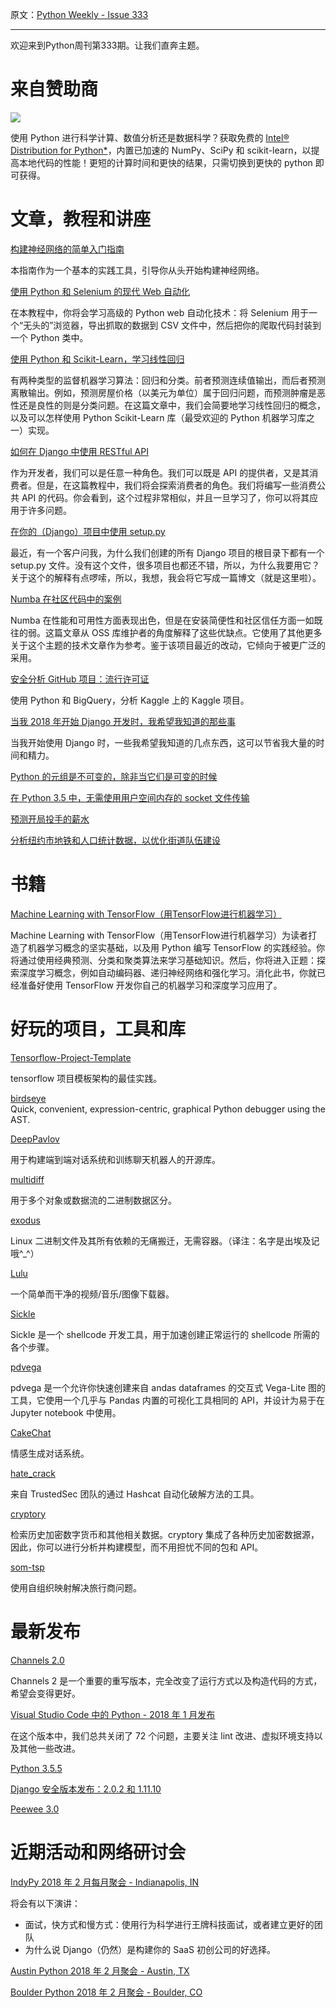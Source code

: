 原文：[Python Weekly - Issue 333](http://eepurl.com/dj6Ktb)

---

欢迎来到Python周刊第333期。让我们直奔主题。
  
# 来自赞助商  
[![](https://gallery.mailchimp.com/e2e180baf855ac797ef407fc7/images/b88ddabb-e48c-4fbd-af9a-fe48f8a98690.png)](https://goo.gl/wlxnDm)

使用 Python 进行科学计算、数值分析还是数据科学？获取免费的 [Intel® Distribution for Python*](https://software.intel.com/en-us/distribution-for-python?utm_source=02%2F08%2F18%20Python%20Weekly%20Newsletter&utm_medium=Email)，内置已加速的 NumPy、SciPy 和 scikit-learn，以提高本地代码的性能！更短的计算时间和更快的结果，只需切换到更快的 python 即可获得。
 

# 文章，教程和讲座  
  
[构建神经网络的简单入门指南](https://www.kdnuggets.com/2018/02/simple-starter-guide-build-neural-network.html)

本指南作为一个基本的实践工具，引导你从头开始构建神经网络。
  
[使用 Python 和 Selenium 的现代 Web 自动化](https://realpython.com/blog/python/modern-web-automation-with-python-and-selenium/)

在本教程中，你将会学习高级的 Python web 自动化技术：将 Selenium 用于一个“无头的”浏览器，导出抓取的数据到 CSV 文件中，然后把你的爬取代码封装到一个 Python 类中。

[使用 Python 和 Scikit-Learn，学习线性回归](http://stackabuse.com/linear-regression-in-python-with-scikit-learn/)

有两种类型的监督机器学习算法：回归和分类。前者预测连续值输出，而后者预测离散输出。例如，预测房屋价格（以美元为单位）属于回归问题，而预测肿瘤是恶性还是良性的则是分类问题。在这篇文章中，我们会简要地学习线性回归的概念，以及可以怎样使用 Python Scikit-Learn 库（最受欢迎的 Python 机器学习库之一）实现。
  
[如何在 Django 中使用 RESTful API](https://simpleisbetterthancomplex.com/tutorial/2018/02/03/how-to-use-restful-apis-with-django.html)

作为开发者，我们可以是任意一种角色。我们可以既是 API 的提供者，又是其消费者。但是，在这篇教程中，我们将会探索消费者的角色。我们将编写一些消费公共 API 的代码。你会看到，这个过程非常相似，并且一旦学习了，你可以将其应用于许多问题。
  
[在你的（Django）项目中使用 setup.py](https://lincolnloop.com/blog/using-setuppy-your-django-project/)

最近，有一个客户问我，为什么我们创建的所有 Django 项目的根目录下都有一个 setup.py 文件。没有这个文件，很多项目也都还不错，所以，为什么我要用它？关于这个的解释有点啰嗦，所以，我想，我会将它写成一篇博文（就是这里啦）。
  
[Numba 在社区代码中的案例](https://www.anaconda.com/blog/developer-blog/the-case-for-numba-in-community-code/)

Numba 在性能和可用性方面表现出色，但是在安装简便性和社区信任方面一如既往的弱。这篇文章从 OSS 库维护者的角度解释了这些优缺点。它使用了其他更多关于这个主题的技术文章作为参考。鉴于该项目最近的改动，它倾向于被更广泛的采用。
  
[安全分析 GitHub 项目：流行许可证](https://www.kaggle.com/mrisdal/safely-analyzing-github-projects-popular-licenses/notebook)

使用 Python 和 BigQuery，分析 Kaggle 上的 Kaggle 项目。
  
[当我 2018 年开始 Django 开发时，我希望我知道的那些事](https://peeomid.com/blog/2018-01-26-what-i-wish-i-knew-when-i-started-django-development-2018/)

当我开始使用 Django 时，一些我希望我知道的几点东西，这可以节省我大量的时间和精力。
  
[Python 的元组是不可变的，除非当它们是可变的时候](https://inventwithpython.com/blog/2018/02/05/python-tuples-are-immutable-except-when-theyre-mutable/)  
  
[在 Python 3.5 中，无需使用用户空间内存的 socket 文件传输](http://michaldul.com/python/sendfile/)  
  
[预测开局投手的薪水](https://medium.com/discovering-data-science-a-chronicle/predicting-starting-pitcher-salaries-4b7a4a26cb65)  
  
[分析纽约市地铁和人口统计数据，以优化街道队伍建设](https://medium.com/@cipher813/analyzing-nyc-subway-and-demographic-data-to-optimize-street-team-deployment-2614522bd83e)   
  
  
# 书籍  
  
[Machine Learning with TensorFlow（用TensorFlow进行机器学习）](http://amzn.to/2C39pxX)

Machine Learning with TensorFlow（用TensorFlow进行机器学习）为读者打造了机器学习概念的坚实基础，以及用 Python 编写 TensorFlow 的实践经验。你将通过使用经典预测、分类和聚类算法来学习基础知识。然后，你将进入正题：探索深度学习概念，例如自动编码器、递归神经网络和强化学习。消化此书，你就已经准备好使用 TensorFlow 开发你自己的机器学习和深度学习应用了。
  
  
# 好玩的项目，工具和库  
  
[Tensorflow-Project-Template](https://github.com/MrGemy95/Tensorflow-Project-Template)  

tensorflow 项目模板架构的最佳实践。
  
[birdseye](https://github.com/alexmojaki/birdseye)  
Quick, convenient, expression-centric, graphical Python debugger using the AST.  
  
[DeepPavlov](https://github.com/deepmipt/DeepPavlov)  

用于构建端到端对话系统和训练聊天机器人的开源库。
  
[multidiff](https://github.com/juhakivekas/multidiff)  

用于多个对象或数据流的二进制数据区分。
  
[exodus](https://github.com/intoli/exodus)  

Linux 二进制文件及其所有依赖的无痛搬迁，无需容器。（译注：名字是出埃及记哦^_^）
  
[Lulu](https://github.com/iawia002/Lulu)  

一个简单而干净的视频/音乐/图像下载器。
  
[Sickle](https://github.com/wetw0rk/Sickle)  

Sickle 是一个 shellcode 开发工具，用于加速创建正常运行的 shellcode 所需的各个步骤。
  
[pdvega](https://github.com/jakevdp/pdvega)   

pdvega 是一个允许你快速创建来自 andas dataframes 的交互式 Vega-Lite 图的工具，它使用一个几乎与 Pandas 内置的可视化工具相同的 API，并设计为易于在 Jupyter notebook 中使用。
  
[CakeChat](https://github.com/lukalabs/cakechat)  

情感生成对话系统。
  
[hate_crack](https://github.com/trustedsec/hate_crack)   

来自 TrustedSec 团队的通过 Hashcat 自动化破解方法的工具。
  
[cryptory](https://github.com/dashee87/cryptory)   

检索历史加密数字货币和其他相关数据。cryptory 集成了各种历史加密数据源，因此，你可以进行分析并构建模型，而不用担忧不同的包和 API。
  
[som-tsp](https://github.com/DiegoVicen/som-tsp)  

使用自组织映射解决旅行商问题。
  
  
# 最新发布  
  
[Channels 2.0](https://www.aeracode.org/2018/02/02/channels-20/)  

Channels 2 是一个重要的重写版本，完全改变了运行方式以及构造代码的方式，希望会变得更好。
  
[Visual Studio Code 中的 Python - 2018 年 1 月发布](https://blogs.msdn.microsoft.com/pythonengineering/2018/02/01/python-in-visual-studio-code-jan-2018-release/)

在这个版本中，我们总共关闭了 72 个问题，主要关注 lint 改进、虚拟环境支持以及其他一些改进。
  
[Python 3.5.5](https://www.python.org/downloads/release/python-355/)  
  
[Django 安全版本发布：2.0.2 和 1.11.10](https://www.djangoproject.com/weblog/2018/feb/01/security-releases/)  
  
[Peewee 3.0](http://charlesleifer.com/blog/peewee-3-0-released/)  
  
  
# 近期活动和网络研讨会  
  
[IndyPy 2018 年 2 月每月聚会 - Indianapolis, IN](https://www.meetup.com/indypy/events/245244442/)  

将会有以下演讲：

  * 面试，快方式和慢方式：使用行为科学进行王牌科技面试，或者建立更好的团队
  * 为什么说 Django（仍然）是构建你的 SaaS 初创公司的好选择。
  
[Austin Python 2018 年 2 月聚会 - Austin, TX](https://www.meetup.com/austinpython/events/245776114/)   
  
[Boulder Python 2018 年 2 月聚会 - Boulder, CO](https://www.meetup.com/BoulderPython/events/245528063/)  
  


